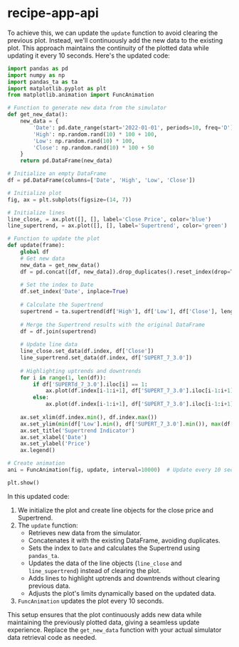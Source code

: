 # recipe-app-api

To achieve this, we can update the `update` function to avoid clearing the previous plot. Instead, we'll continuously add the new data to the existing plot. This approach maintains the continuity of the plotted data while updating it every 10 seconds. Here's the updated code:

```python
import pandas as pd
import numpy as np
import pandas_ta as ta
import matplotlib.pyplot as plt
from matplotlib.animation import FuncAnimation

# Function to generate new data from the simulator
def get_new_data():
    new_data = {
        'Date': pd.date_range(start='2022-01-01', periods=10, freq='D'),
        'High': np.random.rand(10) * 100 + 100,
        'Low': np.random.rand(10) * 100,
        'Close': np.random.rand(10) * 100 + 50
    }
    return pd.DataFrame(new_data)

# Initialize an empty DataFrame
df = pd.DataFrame(columns=['Date', 'High', 'Low', 'Close'])

# Initialize plot
fig, ax = plt.subplots(figsize=(14, 7))

# Initialize lines
line_close, = ax.plot([], [], label='Close Price', color='blue')
line_supertrend, = ax.plot([], [], label='Supertrend', color='green')

# Function to update the plot
def update(frame):
    global df
    # Get new data
    new_data = get_new_data()
    df = pd.concat([df, new_data]).drop_duplicates().reset_index(drop=True)
    
    # Set the index to Date
    df.set_index('Date', inplace=True)
    
    # Calculate the Supertrend
    supertrend = ta.supertrend(df['High'], df['Low'], df['Close'], length=7, multiplier=3.0)
    
    # Merge the Supertrend results with the original DataFrame
    df = df.join(supertrend)
    
    # Update line data
    line_close.set_data(df.index, df['Close'])
    line_supertrend.set_data(df.index, df['SUPERT_7_3.0'])
    
    # Highlighting uptrends and downtrends
    for i in range(1, len(df)):
        if df['SUPERTd_7_3.0'].iloc[i] == 1:
            ax.plot(df.index[i-1:i+1], df['SUPERT_7_3.0'].iloc[i-1:i+1], color='green')
        else:
            ax.plot(df.index[i-1:i+1], df['SUPERT_7_3.0'].iloc[i-1:i+1], color='red')
    
    ax.set_xlim(df.index.min(), df.index.max())
    ax.set_ylim(min(df['Low'].min(), df['SUPERT_7_3.0'].min()), max(df['High'].max(), df['SUPERT_7_3.0'].max()))
    ax.set_title('Supertrend Indicator')
    ax.set_xlabel('Date')
    ax.set_ylabel('Price')
    ax.legend()

# Create animation
ani = FuncAnimation(fig, update, interval=10000)  # Update every 10 seconds

plt.show()
```

In this updated code:
1. We initialize the plot and create line objects for the close price and Supertrend.
2. The `update` function:
   - Retrieves new data from the simulator.
   - Concatenates it with the existing DataFrame, avoiding duplicates.
   - Sets the index to `Date` and calculates the Supertrend using `pandas_ta`.
   - Updates the data of the line objects (`line_close` and `line_supertrend`) instead of clearing the plot.
   - Adds lines to highlight uptrends and downtrends without clearing previous data.
   - Adjusts the plot's limits dynamically based on the updated data.
3. `FuncAnimation` updates the plot every 10 seconds.

This setup ensures that the plot continuously adds new data while maintaining the previously plotted data, giving a seamless update experience. Replace the `get_new_data` function with your actual simulator data retrieval code as needed.
